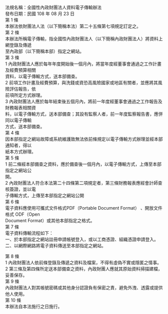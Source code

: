 法規名稱：全國性內政財團法人資料電子傳輸辦法  
發布日期：民國 108 年 08 月 23 日  
第 1 條  
本辦法依財團法人法（以下簡稱本法）第二十五條第七項規定訂定之。  
第 2 條  
本辦法所稱電子傳輸，指全國性內政財團法人（以下簡稱內政財團法人）將資料上網登錄及傳遞  
至內政部（以下簡稱本部）指定之網站。  
第 3 條  
1 內政財團法人應於每年年度開始後一個月內，將當年度經董事會通過之工作計畫及經費預算相關  
資料，以電子傳輸方式，送本部備查。  
2 前項工作計畫及經費預算，與洗錢或資恐高風險國家或地區有關者，並應將其風險評估報告，依  
前項所定方式辦理。  
3 內政財團法人應於每年結束後五個月內，將前一年度經董事會通過之工作報告及財務報表相關資  
料，以電子傳輸方式，送本部備查；其設有監察人者，前一年度監察報告書，應併同以電子傳輸  
方式，送本部備查。  
第 4 條  
因本部指定之網站故障或系統維護致無法依前條規定以電子傳輸方式辦理並經本部通知者，得以  
紙本方式辦理。  
第 5 條  
1 前二條經本部備查之資料，應於備查後一個月內，以電子傳輸方式，上傳至本部指定之網站公  
開。  
2 內政財團法人符合本法第二十四條第二項規定者，第三條財務報表應經會計師查核簽證，並以電  
子傳輸方式，上傳至本部指定之網站公開  
第 6 條  
電子資料應使用可攜式文件格式PDF（Portable Document Format） 、開放文件格式 ODF（Open  
Document Format）或其他本部指定之格式。  
第 7 條  
電子資料傳輸流程如下：  
一、於本部指定之網站註冊申請帳號登入，或以工商憑證、組織憑證申請登入。  
二、以網際網路將電子資料傳送至本部指定之網站。  


第 8 條  
1 內政財團法人依前條登錄及傳遞之資料及檔案，不得有虛偽不實或隱匿之情事。  
2 第三條及第四條所定送本部備查之資料，內政財團人應就其原始資料掃描建檔，妥善保存。  
第 9 條  
內政財團法人對其帳號密碼或其他身分認證負有保密之責，避免外洩、透露或提供他人使用。  
第 10 條  
本辦法自本法施行之日施行。  


